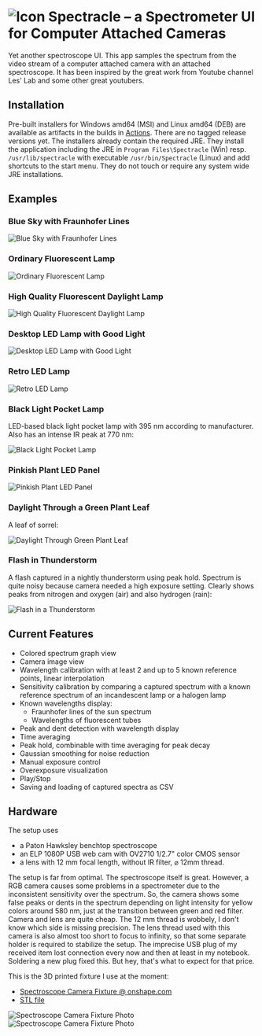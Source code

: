 # ![Icon](spectracle-app/src/main/resources/icons/icon-48.png) Spectracle – a Spectrometer UI for Computer Attached Cameras

Yet another spectroscope UI. This app samples the spectrum from the video stream of a computer attached camera with an
attached spectroscope. It has been inspired by the great work from Youtube channel Les' Lab and some other great
youtubers.

## Installation

Pre-built installers for Windows amd64 (MSI) and Linux amd64 (DEB) are available as artifacts in the builds in [Actions](https://github.com/grillbaer/spectracle/actions). There are no tagged release versions yet. The installers already contain the required JRE. They install the application including the JRE in `Program Files\Spectracle` (Win) resp. `/usr/lib/spectracle` with executable `/usr/bin/Spectracle` (Linux) and add shortcuts to the start menu. They do not touch or require any system wide JRE installations.

## Examples

### Blue Sky with Fraunhofer Lines

![Blue Sky with Fraunhofer Lines](samples/blue_sky_good_calibration.png)

### Ordinary Fluorescent Lamp

![Ordinary Fluorescent Lamp](samples/fluorescent_lamp_good_calibration.png)

### High Quality Fluorescent Daylight Lamp

![High Quality Fluorescent Daylight Lamp](samples/fluorescent_daylight_good_calibration.png)

### Desktop LED Lamp with Good Light

![Desktop LED Lamp with Good Light](samples/led_lamp_good_calibration.png)

### Retro LED Lamp

![Retro LED Lamp](samples/retro_led_good_calibration.png)

### Black Light Pocket Lamp

LED-based black light pocket lamp with 395 nm according to manufacturer. Also has an intense IR peak at 770 nm:

![Black Light Pocket Lamp](samples/black-light-led-pocket-lamp.png)

### Pinkish Plant LED Panel

![Pinkish Plant LED Panel](samples/plant_light_good_calibration.png)

### Daylight Through a Green Plant Leaf

A leaf of sorrel:

![Daylight Through Green Plant Leaf](samples/daylight_through_green_leaf.png)

### Flash in Thunderstorm

A flash captured in a nightly thunderstorm using peak hold. Spectrum is quite noisy
because camera needed a high exposure setting.
Clearly shows peaks from nitrogen and oxygen (air) and also hydrogen (rain):

![Flash in a Thunderstorm](samples/thunderstorm-flash.png)

## Current Features

* Colored spectrum graph view
* Camera image view
* Wavelength calibration with at least 2 and up to 5 known reference points, linear interpolation
* Sensitivity calibration by comparing a captured spectrum with a known reference spectrum of an incandescent lamp or a
  halogen lamp
* Known wavelengths display:
    * Fraunhofer lines of the sun spectrum
    * Wavelengths of fluorescent tubes
* Peak and dent detection with wavelength display
* Time averaging
* Peak hold, combinable with time averaging for peak decay
* Gaussian smoothing for noise reduction
* Manual exposure control
* Overexposure visualization
* Play/Stop
* Saving and loading of captured spectra as CSV

## Hardware

The setup uses

* a Paton Hawksley benchtop spectroscope
* an ELP 1080P USB web cam with OV2710 1/2.7" color CMOS sensor
* a lens with 12 mm focal length, without IR filter, ⌀ 12mm thread.

The setup is far from optimal. The spectroscope itself is great. However, a RGB camera causes some problems in a
spectrometer due to the inconsistent sensitivity over the spectrum. So, the camera shows some false peaks or dents in
the spectrum depending on light intensity for yellow colors around 580 nm, just at the transition between green and red
filter. Camera and lens are quite cheap. The 12 mm thread is wobbely, I don't know which side is missing precision.
The lens thread used with this camera is also almost too short to focus to infinity, so that some separate holder is
required to stabilize the setup. The imprecise USB plug of my received item lost connection every now and then at least
in my notebook. Soldering a new plug fixed this. But hey, that's what to expect for that price.

This is the 3D printed fixture I use at the moment:

* [Spectroscope Camera Fixture @ onshape.com](https://cad.onshape.com/documents/067b9cbbfe91eaae340bbdb7/w/bf45124c7a9fedfbfbcc2b60/e/39af0ef3fc2ecf463972dfda)
* [STL file](hardware/fixture-v6.stl)

![Spectroscope Camera Fixture Photo](hardware/spectrocam-fixture-1.jpg)
![Spectroscope Camera Fixture Photo](hardware/spectrocam-fixture-2.jpg)
